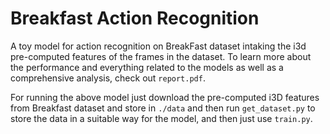# Breakfast Action Recognition

A toy model for action recognition on BreakFast dataset intaking the i3d pre-computed features of the frames in the dataset.
To learn more about the performance and everything related to the models as well as a comprehensive analysis, check out `report.pdf`.

For running the above model just download the pre-computed i3D features from Breakfast dataset and store in `./data` and then run `get_dataset.py` to store the data in a suitable way for the model, and then just use `train.py`.
